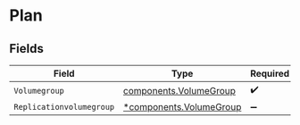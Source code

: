 # Plan


## Fields

| Field                                                             | Type                                                              | Required                                                          | Description                                                       |
| ----------------------------------------------------------------- | ----------------------------------------------------------------- | ----------------------------------------------------------------- | ----------------------------------------------------------------- |
| `Volumegroup`                                                     | [components.VolumeGroup](../../models/components/volumegroup.md)  | :heavy_check_mark:                                                | N/A                                                               |
| `Replicationvolumegroup`                                          | [*components.VolumeGroup](../../models/components/volumegroup.md) | :heavy_minus_sign:                                                | N/A                                                               |